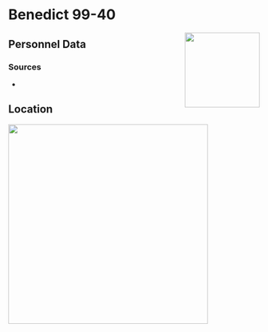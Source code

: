 # Benedict 99-40
<img align="right" src="/images/vendors/benedict_99-40.png" width="150">

## Personnel Data


### Sources
*

## Location


<img src="/images/maps/benedict_99-40_location.jpg" width="400">

